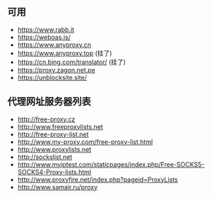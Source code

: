 ## 可用
* https://www.rabb.it
* https://weboas.is/
* https://www.anyproxy.cn
* https://www.anyproxy.top (挂了)
* https://cn.bing.com/translator/ (挂了)
* https://proxy.zagon.net.pe
* https://unblocksite.site/


## 代理网址服务器列表
* http://free-proxy.cz
* http://www.freeproxylists.net
* http://free-proxy-list.net
* http://www.my-proxy.com/free-proxy-list.html
* http://www.proxylists.net
* http://sockslist.net
* http://www.myiptest.com/staticpages/index.php/Free-SOCKS5-SOCKS4-Proxy-lists.html
* http://www.proxyfire.net/index.php?pageid=ProxyLists
* http://www.samair.ru/proxy
